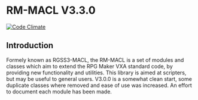 ﻿RM-MACL V3.3.0
==============
[![Code Climate](https://codeclimate.com/github/IceDragon200/rm-macl.png)](https://codeclimate.com/github/IceDragon200/rm-macl)

## Introduction
Formely known as RGSS3-MACL, the RM-MACL is a set of modules and classes
which aim to extend the RPG Maker VXA standard code, by providing new
functionality and utilities.
This library is aimed at scripters, but may be useful to general users.
V3.0.0 is a somewhat clean start, some duplicate classes where removed
and ease of use was increased.
An effort to document each module has been made.
##